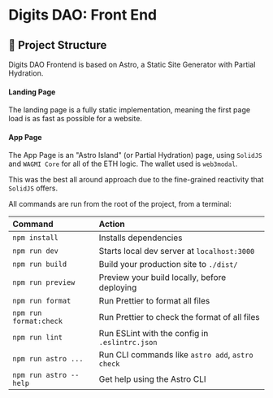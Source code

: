 # Digits DAO: Front End

## 🚀 Project Structure

Digits DAO Frontend is based on Astro, a Static Site Generator with Partial Hydration.

#### Landing Page

The landing page is a fully static implementation, meaning the first page load is as fast as possible for a website.

#### App Page

The App Page is an "Astro Island" (or Partial Hydration) page, using `SolidJS` and `WAGMI Core` for all of the ETH logic. The wallet used is `web3modal`.

This was the best all around approach due to the fine-grained reactivity that `SolidJS` offers.

All commands are run from the root of the project, from a terminal:

| Command                | Action                                           |
| :--------------------- | :----------------------------------------------- |
| `npm install`          | Installs dependencies                            |
| `npm run dev`          | Starts local dev server at `localhost:3000`      |
| `npm run build`        | Build your production site to `./dist/`          |
| `npm run preview`      | Preview your build locally, before deploying     |
| `npm run format`       | Run Prettier to format all files                 |
| `npm run format:check` | Run Prettier to check the format of all files    |
| `npm run lint`         | Run ESLint with the config in `.eslintrc.json`   |
| `npm run astro ...`    | Run CLI commands like `astro add`, `astro check` |
| `npm run astro --help` | Get help using the Astro CLI                     |
